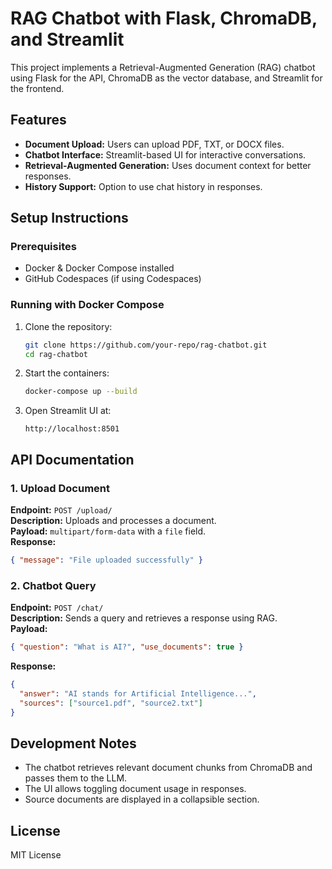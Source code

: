 # RAG Chatbot with Flask, ChromaDB, and Streamlit

This project implements a Retrieval-Augmented Generation (RAG) chatbot using Flask for the API, ChromaDB as the vector database, and Streamlit for the frontend.

## Features
- **Document Upload:** Users can upload PDF, TXT, or DOCX files.
- **Chatbot Interface:** Streamlit-based UI for interactive conversations.
- **Retrieval-Augmented Generation:** Uses document context for better responses.
- **History Support:** Option to use chat history in responses.

## Setup Instructions

### Prerequisites
- Docker & Docker Compose installed
- GitHub Codespaces (if using Codespaces)

### Running with Docker Compose

1. Clone the repository:
   ```bash
   git clone https://github.com/your-repo/rag-chatbot.git
   cd rag-chatbot
   ```
2. Start the containers:
   ```bash
   docker-compose up --build
   ```
3. Open Streamlit UI at:
   ```
   http://localhost:8501
   ```

## API Documentation

### 1. Upload Document
**Endpoint:** `POST /upload/`  
**Description:** Uploads and processes a document.  
**Payload:** `multipart/form-data` with a `file` field.  
**Response:**  
```json
{ "message": "File uploaded successfully" }
```

### 2. Chatbot Query
**Endpoint:** `POST /chat/`  
**Description:** Sends a query and retrieves a response using RAG.  
**Payload:**  
```json
{ "question": "What is AI?", "use_documents": true }
```
**Response:**  
```json
{
  "answer": "AI stands for Artificial Intelligence...",
  "sources": ["source1.pdf", "source2.txt"]
}
```

## Development Notes
- The chatbot retrieves relevant document chunks from ChromaDB and passes them to the LLM.
- The UI allows toggling document usage in responses.
- Source documents are displayed in a collapsible section.

## License
MIT License
